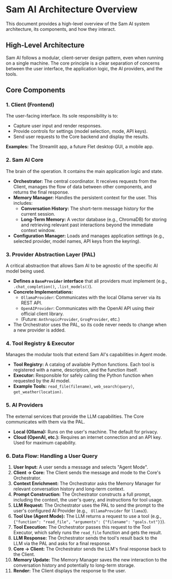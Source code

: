 # Sam AI Architecture Overview

This document provides a high-level overview of the Sam AI system architecture, its components, and how they interact.

## High-Level Architecture

Sam AI follows a modular, client-server design pattern, even when running on a single machine. The core principle is a clear separation of concerns between the user interface, the application logic, the AI providers, and the tools.

## Core Components

### 1. Client (Frontend)
The user-facing interface. Its sole responsibility is to:
*   Capture user input and render responses.
*   Provide controls for settings (model selection, mode, API keys).
*   Send user requests to the Core backend and display the results.

**Examples:** The Streamlit app, a future Flet desktop GUI, a mobile app.

### 2. Sam AI Core
The brain of the operation. It contains the main application logic and state.

*   **Orchestrator:** The central coordinator. It receives requests from the Client, manages the flow of data between other components, and returns the final response.
*   **Memory Manager:** Handles the persistent context for the user. This includes:
    *   **Conversation History:** The short-term message history for the current session.
    *   **Long-Term Memory:** A vector database (e.g., ChromaDB) for storing and retrieving relevant past interactions beyond the immediate context window.
*   **Configuration Manager:** Loads and manages application settings (e.g., selected provider, model names, API keys from the keyring).

### 3. Provider Abstraction Layer (PAL)
A critical abstraction that allows Sam AI to be agnostic of the specific AI model being used.

*   **Defines a `BaseProvider` interface** that all providers must implement (e.g., `.chat_completion()`, `.list_models()`).
*   **Concrete Implementations:**
    *   `OllamaProvider`: Communicates with the local Ollama server via its REST API.
    *   `OpenAIProvider`: Communicates with the OpenAI API using their official client library.
    *   (Future: `AnthropicProvider`, `GroqProvider`, etc.)
*   The Orchestrator uses the PAL, so its code never needs to change when a new provider is added.

### 4. Tool Registry & Executor
Manages the modular tools that extend Sam AI's capabilities in Agent mode.

*   **Tool Registry:** A catalog of available Python functions. Each tool is registered with a name, description, and the function itself.
*   **Executor:** Responsible for safely calling the Python function when requested by the AI model.
*   **Example Tools:** `read_file(filename)`, `web_search(query)`, `get_weather(location)`.

### 5. AI Providers
The external services that provide the LLM capabilities. The Core communicates with them via the PAL.

*   **Local (Ollama):** Runs on the user's machine. The default for privacy.
*   **Cloud (OpenAI, etc.):** Requires an internet connection and an API key. Used for maximum capability.

### 6. Data Flow: Handling a User Query

1.  **User Input:** A user sends a message and selects "Agent Mode".
2.  **Client -> Core:** The Client sends the message and mode to the Core's Orchestrator.
3.  **Context Enrichment:** The Orchestrator asks the Memory Manager for relevant conversation history and long-term context.
4.  **Prompt Construction:** The Orchestrator constructs a full prompt, including the context, the user's query, and instructions for tool usage.
5.  **LLM Request:** The Orchestrator uses the PAL to send the prompt to the user's configured AI Provider (e.g., ` OllamaProvider` for `llama3`).
6.  **Tool Use (Agent Mode):** The LLM returns a request to use a tool (e.g., `{"function": "read_file", "arguments": {"filename": "goals.txt"}}`).
7.  **Tool Execution:** The Orchestrator passes this request to the Tool Executor, which safely runs the `read_file` function and gets the result.
8.  **LLM Response:** The Orchestrator sends the tool's result back to the LLM via the PAL and asks for a final response.
9.  **Core -> Client:** The Orchestrator sends the LLM's final response back to the Client.
10. **Memory Update:** The Memory Manager saves the new interaction to the conversation history and potentially to long-term storage.
11. **Render:** The Client displays the response to the user.
